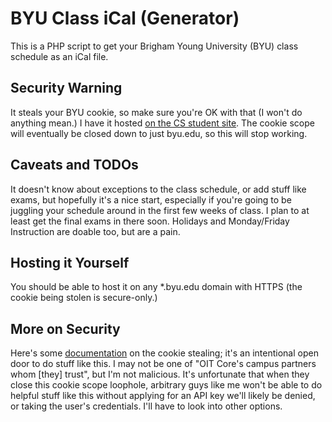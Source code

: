 BYU Class iCal (Generator)
=============
This is a PHP script to get your Brigham Young University (BYU) class schedule as an iCal file.


Security Warning
-------------
It steals your BYU cookie, so make sure you're OK with that (I won't do anything mean.) I have it hosted [on the CS student site](https://students.cs.byu.edu/~jjhewitt/classical.php). The cookie scope will eventually be closed down to just byu.edu, so this will stop working.


Caveats and TODOs
-------------
It doesn't know about exceptions to the class schedule, or add stuff like exams, but hopefully it's a nice start, especially if you're going to be juggling your schedule around in the first few weeks of class. I plan to at least get the final exams in there soon. Holidays and Monday/Friday Instruction are doable too, but are a pain.


Hosting it Yourself
-------------
You should be able to host it on any \*.byu.edu domain with HTTPS (the cookie being stolen is secure-only.)


More on Security
-------------
Here's some [documentation](https://developer.byu.edu/wiki/display/OITCoreDeveloperResources/Browser-based+Web+Service+Calls+using+a+Session+Authentication+Tutorial) on the cookie stealing; it's an intentional open door
to do stuff like this. I may not be one of "OIT Core's campus partners whom [they] trust", but I'm not malicious. It's unfortunate that when they close this cookie scope loophole, arbitrary guys like me won't be able to do helpful stuff like this without applying for an API key we'll likely be denied, or taking the user's credentials. I'll have to look into other options.
